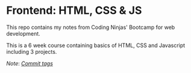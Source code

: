 # Frontend: HTML, CSS & JS

This repo contains my notes from Coding Ninjas' Bootcamp for web development.

This is a 6 week course containing basics of HTML, CSS and Javascript including
3 projects.

*Note*: [*Commit tags*](<https://bit.ly/commit-message-tags>)
